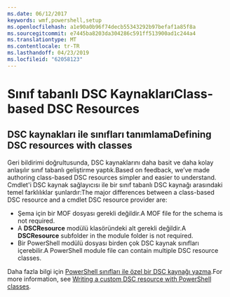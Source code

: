 ```yaml
---
ms.date: 06/12/2017
keywords: wmf,powershell,setup
ms.openlocfilehash: a1e90a0b96f74decb55343292b97befaf1a85f8a
ms.sourcegitcommit: e7445ba8203da304286c591ff513900ad1c244a4
ms.translationtype: MT
ms.contentlocale: tr-TR
ms.lasthandoff: 04/23/2019
ms.locfileid: "62058123"
---
```

# <a name="class-based-dsc-resources"></a><span data-ttu-id="0739c-102">Sınıf tabanlı DSC Kaynakları</span><span class="sxs-lookup"><span data-stu-id="0739c-102">Class-based DSC Resources</span></span>

## <a name="defining-dsc-resources-with-classes"></a><span data-ttu-id="0739c-103">DSC kaynakları ile sınıfları tanımlama</span><span class="sxs-lookup"><span data-stu-id="0739c-103">Defining DSC resources with classes</span></span>

<span data-ttu-id="0739c-104">Geri bildirimi doğrultusunda, DSC kaynaklarını daha basit ve daha kolay anlaşılır sınıf tabanlı geliştirme yaptık.</span><span class="sxs-lookup"><span data-stu-id="0739c-104">Based on feedback, we’ve made authoring class-based DSC resources simpler and easier to understand.</span></span>
<span data-ttu-id="0739c-105">Cmdlet'i DSC kaynak sağlayıcısı ile bir sınıf tabanlı DSC kaynağı arasındaki temel farklılıklar şunlardır:</span><span class="sxs-lookup"><span data-stu-id="0739c-105">The major differences between a class-based DSC resource and a cmdlet DSC resource provider are:</span></span>

* <span data-ttu-id="0739c-106">Şema için bir MOF dosyası gerekli değildir.</span><span class="sxs-lookup"><span data-stu-id="0739c-106">A MOF file for the schema is not required.</span></span>
* <span data-ttu-id="0739c-107">A **DSCResource** modülü klasöründeki alt gerekli değildir.</span><span class="sxs-lookup"><span data-stu-id="0739c-107">A **DSCResource** subfolder in the module folder is not required.</span></span>
* <span data-ttu-id="0739c-108">Bir PowerShell modülü dosyası birden çok DSC kaynak sınıfları içerebilir.</span><span class="sxs-lookup"><span data-stu-id="0739c-108">A PowerShell module file can contain multiple DSC resource classes.</span></span>

<span data-ttu-id="0739c-109">Daha fazla bilgi için [PowerShell sınıfları ile özel bir DSC kaynağı yazma](https://msdn.microsoft.com/powershell/dsc/authoringresource).</span><span class="sxs-lookup"><span data-stu-id="0739c-109">For more information, see [Writing a custom DSC resource with PowerShell classes](https://msdn.microsoft.com/powershell/dsc/authoringresource).</span></span>
